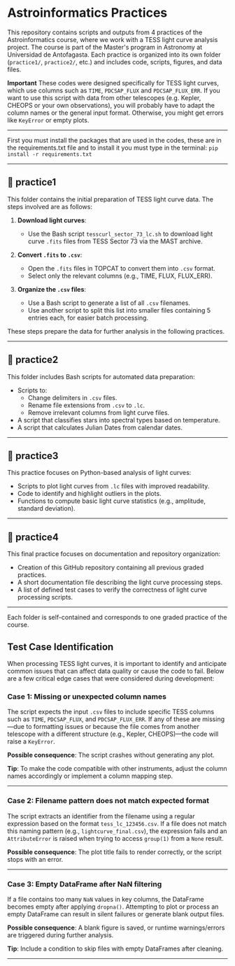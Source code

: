 # Astroinformatics Practices

This repository contains scripts and outputs from 4 practices of the Astroinformatics course, where we work with a TESS light curve analysis project. The course is part of the Master's program in Astronomy at Universidad de Antofagasta. Each practice is organized into its own folder (`practice1/`, `practice2/`, etc.) and includes code, scripts, figures, and data files.

 **Important**
These codes were designed specifically for TESS light curves, which use columns such as `TIME`, `PDCSAP_FLUX` and `PDCSAP_FLUX_ERR`. If you want to use this script with data from other telescopes (e.g. Kepler, CHEOPS or your own observations), you will probably have to adapt the column names or the general input format. Otherwise, you might get errors like `KeyError` or empty plots.



---
First you must install the packages that are used in the codes, these are in the requirements.txt file and to install it you must type in the terminal:
`pip install -r requirements.txt`

---
## 📁 practice1

This folder contains the initial preparation of TESS light curve data. The steps involved are as follows:

1. **Download light curves**:  
   - Use the Bash script `tesscurl_sector_73_lc.sh` to download light curve `.fits` files from TESS Sector 73 via the MAST archive.

2. **Convert `.fits` to `.csv`**:  
   - Open the `.fits` files in TOPCAT to convert them into `.csv` format.
   - Select only the relevant columns (e.g., TIME, FLUX, FLUX_ERR).

3. **Organize the `.csv` files**:  
   - Use a Bash script to generate a list of all `.csv` filenames.
   - Use another script to split this list into smaller files containing 5 entries each, for easier batch processing.

These steps prepare the data for further analysis in the following practices.

---

## 📁 practice2

This folder includes Bash scripts for automated data preparation:

- Scripts to:
  - Change delimiters in `.csv` files.
  - Rename file extensions from `.csv` to `.lc`.
  - Remove irrelevant columns from light curve files.
- A script that classifies stars into spectral types based on temperature.
- A script that calculates Julian Dates from calendar dates.

---

## 📁 practice3

This practice focuses on Python-based analysis of light curves:

- Scripts to plot light curves from `.lc` files with improved readability.
- Code to identify and highlight outliers in the plots.
- Functions to compute basic light curve statistics (e.g., amplitude, standard deviation).

---

## 📁 practice4

This final practice focuses on documentation and repository organization:

- Creation of this GitHub repository containing all previous graded practices.
- A short documentation file describing the light curve processing steps.
- A list of defined test cases to verify the correctness of light curve processing scripts.

---

Each folder is self-contained and corresponds to one graded practice of the course.


## Test Case Identification

When processing TESS light curves, it is important to identify and anticipate common issues that can affect data quality or cause the code to fail. Below are a few critical edge cases that were considered during development:

### Case 1: Missing or unexpected column names

The script expects the input `.csv` files to include specific TESS columns such as `TIME`, `PDCSAP_FLUX`, and `PDCSAP_FLUX_ERR`. If any of these are missing—due to formatting issues or because the file comes from another telescope with a different structure (e.g., Kepler, CHEOPS)—the code will raise a `KeyError`.

**Possible consequence**: The script crashes without generating any plot.

**Tip**: To make the code compatible with other instruments, adjust the column names accordingly or implement a column mapping step.

---

### Case 2: Filename pattern does not match expected format

The script extracts an identifier from the filename using a regular expression based on the format `tess_lc_123456.csv`. If a file does not match this naming pattern (e.g., `lightcurve_final.csv`), the expression fails and an `AttributeError` is raised when trying to access `group(1)` from a `None` result.

**Possible consequence**: The plot title fails to render correctly, or the script stops with an error.

---

### Case 3: Empty DataFrame after NaN filtering

If a file contains too many `NaN` values in key columns, the DataFrame becomes empty after applying `dropna()`. Attempting to plot or process an empty DataFrame can result in silent failures or generate blank output files.

**Possible consequence**: A blank figure is saved, or runtime warnings/errors are triggered during further analysis.

**Tip**: Include a condition to skip files with empty DataFrames after cleaning.

---
